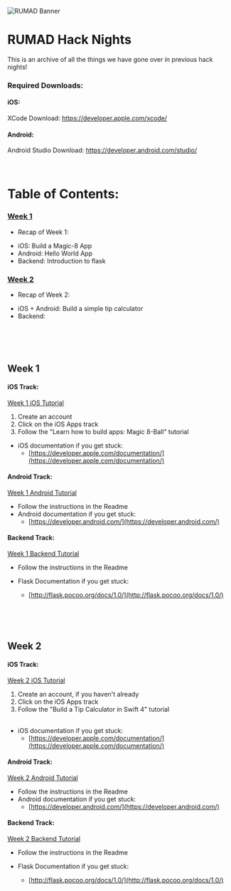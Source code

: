 ![RUMAD Banner](https://rumad.club/assets/images/cover.png)
# RUMAD Hack Nights
This is an archive of all the things we have gone over in previous hack nights!

### Required Downloads:
#### iOS:
XCode Download: https://developer.apple.com/xcode/
 #### Android:
Android Studio Download: https://developer.android.com/studio/
<br /> <br /> <br />

# Table of Contents:
### [Week 1](#week-1-1)
* Recap of Week 1:
 - iOS: Build a Magic-8 App
 - Android: Hello World App
 - Backend: Introduction to flask
 
### [Week 2](#week-2-1)
* Recap of Week 2:
 - iOS + Android: Build a simple tip calculator
 - Backend: 
<br /> <br /> <br /> <br /> <br />


## Week 1

#### iOS Track: 
[Week 1 iOS Tutorial](www.makeschool.com/academy) <br /> 
1. Create an account
2. Click on the iOS Apps track
3. Follow the "Learn how to build apps: Magic 8-Ball" tutorial
* iOS documentation if you get stuck:
  - [https://developer.apple.com/documentation/](https://developer.apple.com/documentation/)
 
#### Android Track: 
[Week 1 Android Tutorial](https://github.com/RutgersMobileApplicationDevelopment/F2018-HackNight-Android/tree/master/(01)%20Hello%20World) <br />
* Follow the instructions in the Readme
* Android documentation if you get stuck:
  - [https://developer.android.com/](https://developer.android.com/)

#### Backend Track:
[Week 1 Backend Tutorial](https://github.com/RutgersMobileApplicationDevelopment/F2018-HackNight-Backend/tree/master/Week1) <br />
* Follow the instructions in the Readme
* Flask Documentation if you get stuck:
  - [http://flask.pocoo.org/docs/1.0/](http://flask.pocoo.org/docs/1.0/)
  
  <br /> <br /> <br />

## Week 2

#### iOS Track: 
[Week 2 iOS Tutorial](www.makeschool.com/academy) <br /> 
1. Create an account, if you haven't already
2. Click on the iOS Apps track
3. Follow the "Build a Tip Calculator in Swift 4" tutorial <br /> <br />
* iOS documentation if you get stuck:
  - [https://developer.apple.com/documentation/](https://developer.apple.com/documentation/)
 
#### Android Track: 
[Week 2 Android Tutorial](https://github.com/RutgersMobileApplicationDevelopment/F2018-HackNight-Android/tree/master/(02)%20Tip%20Calculator) <br />
* Follow the instructions in the Readme
* Android documentation if you get stuck:
  - [https://developer.android.com/](https://developer.android.com/)

#### Backend Track:
[Week 2 Backend Tutorial](https://github.com/RutgersMobileApplicationDevelopment/F2018-HackNight-Backend/tree/master/Week1) <br />
* Follow the instructions in the Readme
* Flask Documentation if you get stuck:
  - [http://flask.pocoo.org/docs/1.0/](http://flask.pocoo.org/docs/1.0/)
  
  <br /> <br /> <br />
